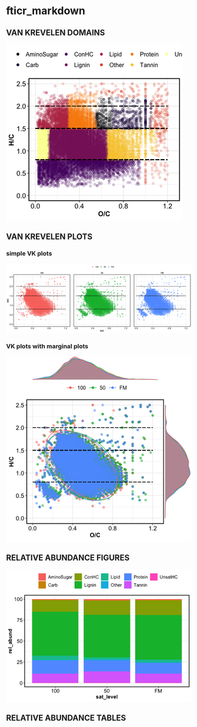 fticr\_markdown
================

## VAN KREVELEN DOMAINS

![](images/fticr_markdown/vk_domains-1.png)<!-- -->

## VAN KREVELEN PLOTS

### simple VK plots

![](images/fticr_markdown/vk-1.png)<!-- -->

### VK plots with marginal plots

![](images/fticr_markdown/vk2-1.png)<!-- -->

## RELATIVE ABUNDANCE FIGURES

![](images/fticr_markdown/unnamed-chunk-2-1.png)<!-- -->

## RELATIVE ABUNDANCE TABLES
